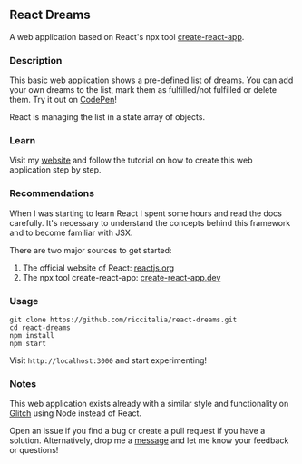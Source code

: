 ## React Dreams

A web application based on React's npx tool [create-react-app](https://create-react-app.dev).

### Description

This basic web application shows a pre-defined list of dreams. You can add your own dreams to the list, mark them as fulfilled/not fulfilled or delete them. Try it out on [CodePen](https://codepen.io/riccitalia/pen/KKdZVyZ)!

React is managing the list in a state array of objects.

### Learn

Visit my [website](https://riccitalia.com) and follow the tutorial on how to create this web application step by step.

### Recommendations

When I was starting to learn React I spent some hours and read the docs carefully. It's necessary to understand the concepts behind this framework and to become familiar with JSX.

There are two major sources to get started:
1. The official website of React: [reactjs.org](https://reactjs.org/docs/getting-started.html)
2. The npx tool create-react-app: [create-react-app.dev](https://create-react-app.dev)

### Usage

```
git clone https://github.com/riccitalia/react-dreams.git
cd react-dreams
npm install
npm start
```

Visit `http://localhost:3000` and start experimenting!

### Notes

This web application exists already with a similar style and functionality on [Glitch](https://glitch.com) using Node instead of React.

Open an issue if you find a bug or create a pull request if you have a solution. Alternatively, drop me a [message](mailto:ciao@riccitalia.com) and let me know your feedback or questions!
